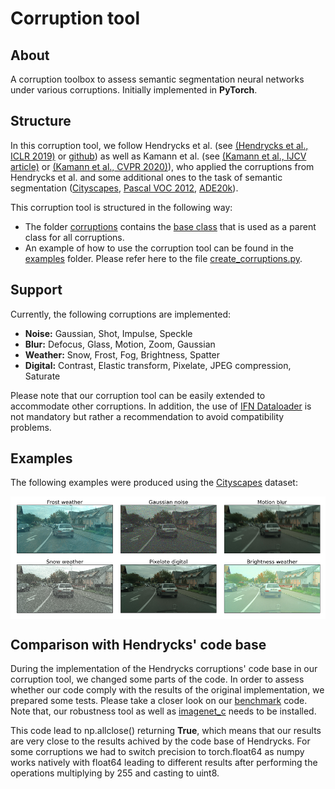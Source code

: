 # Corruption tool

## About
A corruption toolbox to assess semantic segmentation neural networks under various corruptions. Initially implemented in **PyTorch**.

## Structure 
In this corruption tool, we follow Hendrycks et al. (see [(Hendrycks et al., ICLR 2019)](https://arxiv.org/pdf/1903.12261.pdf) or [github](https://github.com/hendrycks/robustness)) as well as Kamann et al. (see [(Kamann et al., IJCV article)](https://link.springer.com/content/pdf/10.1007/s11263-020-01383-2.pdf) or [(Kamann et al., CVPR 2020)](https://openaccess.thecvf.com/content_CVPR_2020/papers/Kamann_Benchmarking_the_Robustness_of_Semantic_Segmentation_Models_CVPR_2020_paper.pdf)), who applied the corruptions from Hendrycks et al. and some additional ones to the task of semantic segmentation ([Cityscapes](https://www.cityscapes-dataset.com/), [Pascal VOC 2012](http://host.robots.ox.ac.uk/pascal/VOC/voc2012/), [ADE20k](http://sceneparsing.csail.mit.edu/)).

This corruption tool is structured in the following way:
* The folder [corruptions](https://github.com/ifnspaml/TUBSRobustCheck/tree/main/robustness/corruptions) contains the [base class](https://github.com/ifnspaml/TUBSRobustCheck/tree/main/robustness/corruptions/base.py) that is used as a parent class for all corruptions.
* An example of how to use the corruption tool can be found in the [examples](https://github.com/ifnspaml/TUBSRobustCheck/tree/main/robustness/examples) folder. Please refer here to the file [create_corruptions.py](https://github.com/ifnspaml/TUBSRobustCheck/tree/main/robustness/examples/create_corruptions.py).


## Support
Currently, the following corruptions are implemented:
- **Noise:** Gaussian, Shot, Impulse, Speckle
- **Blur:** Defocus, Glass, Motion, Zoom, Gaussian
- **Weather:** Snow, Frost, Fog, Brightness, Spatter
- **Digital:** Contrast, Elastic transform, Pixelate, JPEG compression, Saturate

Please note that our corruption tool can be easily extended to accommodate other corruptions. In addition, the use of [IFN Dataloader](https://github.com/ifnspaml/IFN_Dataloader) is not mandatory but rather a recommendation to avoid compatibility problems.


## Examples
The following examples were produced using the [Cityscapes](https://www.cityscapes-dataset.com/) dataset:

<img align="center" src="img/corruptions.png" alt="corruptions"> <br/>


## Comparison with Hendrycks' code base
During the implementation of the Hendrycks corruptions' code base in our corruption tool, we changed some parts of the code.
In order to assess whether our code comply with the results of the original implementation, we prepared some tests.
Please take a closer look on our [benchmark](https://github.com/ifnspaml/TUBSRobustCheck/tree/main/robustness/corruptions/bench_test/benchmark_test.py) code.
Note that, our robustness tool as well as [imagenet_c](https://github.com/hendrycks/robustness/tree/master/ImageNet-C/imagenet_c) needs to be installed.

This code lead to np.allclose() returning **True**, which means that our results are very close to the results achived by the code base of Hendrycks.
For some corruptions we had to switch precision to torch.float64 as numpy works natively with float64 leading to different results after performing the operations multiplying by 255 and casting to uint8.